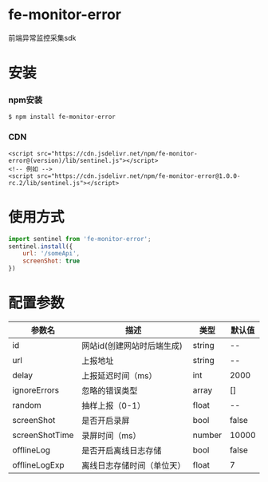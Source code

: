 # fe-monitor-error
前端异常监控采集sdk

# 安装
### npm安装
```
$ npm install fe-monitor-error 
```

### CDN

```
<script src="https://cdn.jsdelivr.net/npm/fe-monitor-error@(version)/lib/sentinel.js"></script>
<!-- 例如 -->
<script src="https://cdn.jsdelivr.net/npm/fe-monitor-error@1.0.0-rc.2/lib/sentinel.js"></script>
```

# 使用方式
```js
import sentinel from 'fe-monitor-error';
sentinel.install({
    url: '/someApi',
    screenShot: true
})

```

# 配置参数
参数名 | 描述 |  类型  | 默认值 |
-|-|-|-|
id | 网站id(创建网站时后端生成) | string | -- |
url | 上报地址 | string | -- |
delay | 上报延迟时间（ms） | int | 2000 |
ignoreErrors | 忽略的错误类型 | array | [] |
random | 抽样上报（0-1） | float | -- | 1 |
screenShot | 是否开启录屏  | bool | false |
screenShotTime | 录屏时间（ms） | number | 10000 |
offlineLog | 是否开启离线日志存储 | bool | false |
offlineLogExp | 离线日志存储时间（单位天） | float | 7 |

